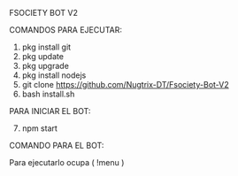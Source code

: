 FSOCIETY BOT V2

COMANDOS PARA EJECUTAR:

1) pkg install git
2) pkg update
3) pkg upgrade
4) pkg install nodejs
5) git clone https://github.com/Nugtrix-DT/Fsociety-Bot-V2
6) bash install.sh

PARA INICIAR EL BOT:

7) npm start

COMANDO PARA EL BOT:

Para ejecutarlo ocupa ( !menu )


